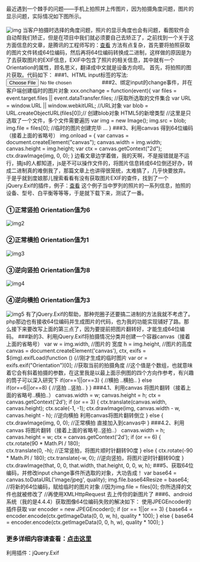   最近遇到一个棘手的问题——手机上拍照并上传图片，因为拍摄角度问题，图片的显示问题，实际情况如下图所示。<br />  
![img](http://yuminjustin.cn/uploadfile/2015/0423/20150423110458646.jpg "img") 
  当客户拍摄时选择的角度问题，照片的显示角度也会有问题，看图软件会自动帮我们矫正，但是在项目中我们就必须要自己去矫正了，之前找到一个关于这方面信息的文章，是腾讯的工程师写的：[查看](http://tgideas.qq.com/webplat/info/news_version3/804/808/811/m579/201409/278736.shtml) 
  方法有点复杂，首先要将拍照获取的图片文件转成64位编码，然后再将64位编码转换成二进制，这样做的原因是为了去获取图片的EXIF信息，EXIF中包含了照片的相关信息，其中就有一个Orientation的属性，顾名思义，翻译成中文就是设备方向呗。
  首先，将拍照的图片获取。代码如下：
###1、HTML input标签的写法:
        <input type="file" accept="image/*;capture=camera" id="captureFile" capture="camera"/>
###2、绑定input的change事件，并在客户端创建临时的图片对象
        xxx.onchange = function(event){
            var files = event.target.files || event.dataTransfer.files; //获取所选取的文件集合
            var URL = window.URL || window.webkitURL; //URL对象
            var blob =  URL.createObjectURL(files[0]);// 创建blob对象 HTML5的新增类型
            //这里是只选取了一个文件，多个文件需要遍历
            var img = new Image();
            img.src = blob;
            img.file = files[0];
            //临时的图片创建完毕
          ...
        }
###3、利用canvas 得到64位编码（接着上面的省略号）
        img.onload = {
           var canvas = document.createElement("canvas");
           canvas.width = img.width;
           canvas.height = img.height;
           var ctx = canvas.getContext("2d");
           ctx.drawImage(img, 0, 0);
        }
  边看文章边学着做，我的天啊，不是报错就是不运行，搞js的人都知道，js是不可以操作文件的，将图片信息转成64位倒还好办，转成二进制真的难倒我了，那篇文章上也讲得很笼统，太难搞了，几乎快要放弃。
  于是乎就到度娘那儿搜索看看有没有获取图片EXIF的查件，找到了一个jQuery.Exif的插件，例子：[查看](http://developer.51cto.com/art/201207/346157.htm) 
  这个例子当中罗列的照片的一系列信息，拍照的设备、型号、白平衡等等等，于是就下载下来，测试了一番。
### ①正常竖拍 Orientation值为6<br />  
![img2](http://yuminjustin.cn/uploadfile/2015/0423/20150423113934816.jpg "img2")  
### ②正常横拍 Orientation值为1<br />  
![img3](http://yuminjustin.cn/uploadfile/2015/0423/20150423114302848.jpg "img3")  
### ③逆向竖拍 Orientation值为8<br />  
![img4](http://yuminjustin.cn/uploadfile/2015/0423/20150423114316513.jpg "img4")  
### ④逆向横拍 Orientation值为3<br />  
![img5](http://yuminjustin.cn/uploadfile/2015/0423/20150423114328333.jpg "img5") 
  有了jQuery.Exif的帮助，那种兜圈子还要搞二进制的方法我就不考虑了。php那边也有接收64位编码并生成图片的代码，也为我的功能实现铺好了路。那么接下来要改写上面的第三点了，因为要提前把图片翻转好，才能生成64位编码。
###新的3、利用jQuery.Exif将拍摄情况分类并创建一个容器canvas（接着上面的省略号）
       var w = img.width, //图片的 宽度
           h = img.height, //图片的高度
           canvas = document.createElement('canvas'),
           ctx,
           exifs = $(img).exifLoad(function () {//刚才生成的临时图片
              var or = exifs.exif("Orientation")[0]; //获取当前的拍摄角度
              //这个值是个数组，也就意味着它会有斜着拍摄的参数，在这里我是以最上面示例图的四个方向作参考，有兴趣的筒子可以深入研究下
              if(or==1||or==3) { //横拍
                ..横拍..
              }
              else if(or==6||or==8) { //竖拍
                ..竖拍..
             }
          }
###4.1、利用canvas 将图片翻转（接着上面的省略号..横拍..）
       canvas.width = w;
       canvas.height = h;
       ctx = canvas.getContext('2d');
       if (or == 3) {
          ctx.translate(canvas.width, canvas.height);
          ctx.scale(-1, -1);
          ctx.drawImage(img, canvas.width - w, canvas.height - h);
          //逆向横拍 利用canvas将图片翻转倒立
       } else {
           ctx.drawImage(img, 0, 0);
          //正常横拍 直接加入到canvas中
       }
###4.2、利用canvas 将图片翻转（接着上面的省略号..竖拍..）
      canvas.width = h;
      canvas.height = w;
      ctx = canvas.getContext('2d');
      if (or == 6) {
         ctx.rotate(90 * Math.PI / 180);  
         ctx.translate(0, -h);
         //正常竖拍，将图片顺时针翻转90度
      } else {
         ctx.rotate(-90 * Math.PI / 180);
         ctx.translate(-w, 0);
         //逆向竖拍，将图片逆时针翻转90度
      }
      ctx.drawImage(that, 0, 0, that.width, that.height, 0, 0, w, h);
###5、获取64位编码，并修改input change事件所选取的对象，大功告成！
      var base64 = canvas.toDataURL('image/jpeg', quality);
      img.file.base64Resize = base64; //将新的64位编码，赋给临时的图片对象
      //因为img.file = files[0]; 你所选择的文件也就被修改了
      //再使用XMLHttpRequest 去上传你的新图片了
###6、android系统（我的是4.4.4）获取图像64位编码失败的解决如下：
     使用JPEGEncoder的插件获取
          var encoder = new JPEGEncoder();
          if (or == 1||or == 3) {
                base64 = encoder.encode(ctx.getImageData(0, 0, w, h), quality * 100);
          } else {
                base64 = encoder.encode(ctx.getImageData(0, 0, h, w), quality * 100);
          }
### 更多详细内容请查看：[点击这里](http://yuminjustin.cn/html/news/2015/0423/30.html) 
  利用插件：jQuery.Exif
